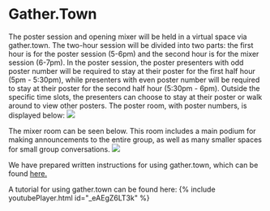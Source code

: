 # Gather.Town

The poster session and opening mixer will be held in a virtual space via gather.town. The two-hour session will be divided into two parts: the first hour is for the poster session (5-6pm) and the second hour is for the mixer session (6-7pm). In the poster session, the poster presenters with odd poster number will be required to stay at their poster for the first half hour (5pm - 5:30pm), while presenters with even poster number will be required to stay at their poster for the second half hour (5:30pm - 6pm). Outside the specific time slots, the presenters can choose to stay at their poster or walk around to view other posters. The poster room, with poster numbers, is displayed below:
<img src="{{site.baseurl}}/assets/poster_room.JPG" class="inline"/>

The mixer room can be seen below. This room includes a main podium for making announcements to the entire group, as well as many smaller spaces for small group conversations.
<img src="{{site.baseurl}}/assets/mixer_room.JPG" class="inline"/>

We have prepared written instructions for using gather.town, which can be found <a href="{{site.baseurl}}/assets/SMI Conference Gather Town Guideline.pdf" target="_blank">here.</a>

A tutorial for using gather.town can be found here:
{% include youtubePlayer.html id="_eAEgZ6LT3k" %}

